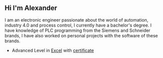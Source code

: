 ## Hi I'm Alexander

I am an electronic engineer passionate about the world of automation, industry 4.0 and process control, I currently have a bachelor's degree. I have knowledge of PLC programming from the Siemens and Schneider brands, I have also worked on personal projects with the software of these brands.

- Advanced Level in <a href="https://www.credly.com/org/summa-center/badge/excel-empresarial-nivel-experto-platinum">Excel</a> with <a href="https://drive.google.com/drive/folders/1gHafofXe2YoNkGmXNhp1A6pwOzPjXApJ?usp=sharing">certificate</a>
